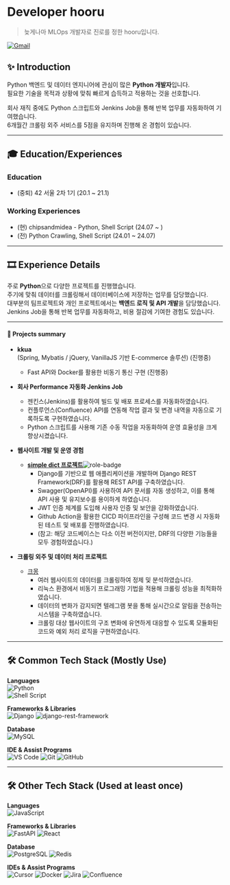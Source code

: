 # Developer hooru
> 늦게나마 MLOps 개발자로 진로를 정한 hooru입니다.

[![Gmail](https://img.shields.io/badge/djgnfj@gmail.com-EA4335.svg?&style=for-the-badge&logo=Gmail&logoColor=white)](mailto:djgnfj3795@gmail.com)

## ✨ Introduction
Python 백엔드 및 데이터 엔지니어에 관심이 많은 **Python 개발자**입니다.  
필요한 기술을 목적과 상황에 맞춰 빠르게 습득하고 적용하는 것을 선호합니다.

회사 재직 중에도 Python 스크립트와 Jenkins Job을 통해 반복 업무를 자동화하여 기여했습니다.  
6개월간 크롤링 외주 서비스를 5점을 유지하며 진행해 온 경험이 있습니다.

---

## 🎓 Education/Experiences

### Education
- (중퇴) 42 서울  2차 1기 (20.1 ~ 21.1)

### Working Experiences
- (현) chipsandmidea - Python, Shell Script (24.07 ~ )
- (전) Python Crawling, Shell Script (24.01 ~ 24.07)

---

## 🎞 Experience Details

주로 **Python**으로 다양한 프로젝트를 진행했습니다.  
주기에 맞춰 데이터를 크롤링해서 데이터베이스에 저장하는 업무를 담당했습니다.  
대부분의 팀프로젝트와 개인 프로젝트에서는 **백엔드 로직 및 API 개발**을 담당했습니다.  
Jenkins Job을 통해 반복 업무를 자동화하고, 비용 절감에 기여한 경험도 있습니다.

---

#### 📜 Projects summary

- **kkua**  
  (Spring, Mybatis / jQuery, VanillaJS 기반 E-commerce 솔루션) (진행중)  
  - Fast API와 Docker를 활용한 비동기 통신 구현 (진행중)

- **회사 Performance 자동화 Jenkins Job**  
  - 젠킨스(Jenkins)를 활용하여 빌드 및 배포 프로세스를 자동화하였습니다.
  - 컨플루언스(Confluence) API를 연동해 작업 결과 및 변경 내역을 자동으로 기록하도록 구현하였습니다.
  - Python 스크립트를 사용해 기존 수동 작업을 자동화하여 운영 효율성을 크게 향상시켰습니다.

- **웹사이트 개발 및 운영 경험**  
  - [**simple dict 프로젝트**](https://github.com/djgnfj-svg/Simple-Diet-Manager)![role-badge](https://img.shields.io/badge/BE-blueviolet)
    - Django를 기반으로 웹 애플리케이션을 개발하며 Django REST Framework(DRF)를 활용해 REST API를 구축하였습니다.
    - Swagger(OpenAPI)를 사용하여 API 문서를 자동 생성하고, 이를 통해 API 사용 및 유지보수를 용이하게 하였습니다.
    - JWT 인증 체계를 도입해 사용자 인증 및 보안을 강화하였습니다.
    - Github Action을 활용한 CICD 파이프라인을 구성해 코드 변경 시 자동화된 테스트 및 배포를 진행하였습니다.
    - (참고: 해당 코드베이스는 다소 이전 버전이지만, DRF의 다양한 기능들을 모두 경험하였습니다.)

- **크롤링 외주 및 데이터 처리 프로젝트**  
  - [크몽](https://kmong.com/@%EA%B0%9C%EB%B0%9C%EC%9E%90%EC%9E%91%ED%95%98)  
    - 여러 웹사이트의 데이터를 크롤링하여 정제 및 분석하였습니다.
    - 리눅스 환경에서 비동기 프로그래밍 기법을 적용해 크롤링 성능을 최적화하였습니다.
    - 데이터의 변화가 감지되면 텔레그램 봇을 통해 실시간으로 알림을 전송하는 시스템을 구축하였습니다.
    - 크롤링 대상 웹사이트의 구조 변화에 유연하게 대응할 수 있도록 모듈화된 코드와 예외 처리 로직을 구현하였습니다.

---

## 🛠 Common Tech Stack (Mostly Use)

**Languages**  
![Python](https://img.shields.io/badge/Python-3776AB.svg?&style=for-the-badge&logo=Python&logoColor=white)  
![Shell Script](https://img.shields.io/badge/shell%20script-4EAA25.svg?&style=for-the-badge&logo=shell&logoColor=white)

**Frameworks & Libraries**  
![Django](https://img.shields.io/badge/Django-092E20.svg?&style=for-the-badge&logo=Django&logoColor=white)
![django-rest-framework](https://img.shields.io/badge/django--rest--framework-092E20.svg?&style=for-the-badge&logo=django-rest-framework&logoColor=white)

**Database**  
![MySQL](https://img.shields.io/badge/MySQL-4479A1.svg?&style=for-the-badge&logo=MySQL&logoColor=white)

**IDE & Assist Programs**  
![VS Code](https://img.shields.io/badge/Visual%20Studio%20Code-007ACC.svg?&style=for-the-badge&logo=VisualStudioCode&logoColor=white)
![Git](https://img.shields.io/badge/Git-F05032.svg?&style=for-the-badge&logo=Git&logoColor=white)
![GitHub](https://img.shields.io/badge/GitHub-181717.svg?&style=for-the-badge&logo=GitHub&logoColor=white)

---

## 🛠 Other Tech Stack (Used at least once)

**Languages**  
![JavaScript](https://img.shields.io/badge/JavaScript-f7df12.svg?&style=for-the-badge&logo=JavaScript&logoColor=black)

**Frameworks & Libraries**  
![FastAPI](https://img.shields.io/badge/FastAPI-009488.svg?&style=for-the-badge&logo=FastAPI&logoColor=white)
![React](https://img.shields.io/badge/React-61DAFB.svg?&style=for-the-badge&logo=React&logoColor=black)

**Database**  
![PostgreSQL](https://img.shields.io/badge/PostgreSQL-4169E1.svg?&style=for-the-badge&logo=PostgreSQL&logoColor=white)
![Redis](https://img.shields.io/badge/Redis-DC382D.svg?&style=for-the-badge&logo=Redis&logoColor=white)

**IDEs & Assist Programs**  
![Cursor](https://img.shields.io/badge/Cursor-000000.svg?&style=for-the-badge&logo=Cursor&logoColor=white)
![Docker](https://img.shields.io/badge/Docker-2496ED.svg?&style=for-the-badge&logo=Docker&logoColor=white)
![Jira](https://img.shields.io/badge/Jira-0052CC.svg?&style=for-the-badge&logo=Jira&logoColor=white)
![Confluence](https://img.shields.io/badge/Confluence-172B4D.svg?&style=for-the-badge&logo=Confluence&logoColor=white)
